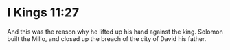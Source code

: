 # I Kings 11:27

And this was the reason why he lifted up his hand against the king. Solomon built the Millo, and closed up the breach of the city of David his father.
